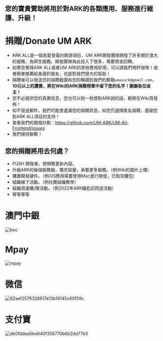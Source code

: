 ## 您的寶貴贊助將用於對ARK的各類應用、服務進行維護、升級！

# 捐贈/Donate UM ARK
- ARK ALL是一個為愛發電的開源項目，UM ARK開發團隊開發了許多關於澳大的服務，為師生服務。開發團隊為此投入了很多，需要資金回轉。
- 如果您覺得ARK ALL或者UM ARK的其他應用好用，可以請我們喝杯咖啡！或者簡單推薦給身邊的朋友，也是對我們很大的幫助！
- 捐贈後可以發送您的捐贈截圖和您的稱謂到我們的郵箱`umacark@gmail.com`，**10元以上的讚賞，將在Wiki的ARK捐贈榜單中留下您的名字！謝謝各位金主！**
- 您不必提供您的真實信息，您也可以附一些想對ARK說的話，都將在Wiki頁發佈！
- 如不發送郵件，我們可能會遺漏您的捐贈訊息。如您仍選擇匿名捐贈，感謝您對ARK ALL項目的支持！
- 查看我們的開發計劃：https://github.com/UM-ARK/UM-All-Frontend/issues
- 我們保持聯繫！

## 您的捐贈將用去何處？
- PUSH 開發者，使頻繁更新內容。
- 升級ARK的後端服務器，壙充容量，承載更多服務。（例Wiki的圖片上傳）
- 購置開發硬件。（例iOS應用需要使用Mac進行開發，已掏空腰包）
- 組織線下活動。（例社團組織教學）
- 組織周邊購/贈活動。（例2022年ARK鑰匙扣閃送活動）
- 等等等等

# 澳門中銀
![boc](https://github.com/UM-ARK/Donate/assets/55580370/1fab178d-c090-472b-8de2-9188112f721c)

# Mpay
![mpay](https://github.com/UM-ARK/Donate/assets/55580370/044328f9-b609-4ec1-8d16-e8eedd32deca)

# 微信
![82aef2576326617e13b16145c60f59c](https://github.com/UM-ARK/Donate/assets/55580370/afb248b8-3d3b-4954-aac7-a5742a3ae53c)

# 支付寶
![db0fddea5be940f356770b6b2dd77b5](https://github.com/UM-ARK/Donate/assets/55580370/04f246ab-ff80-4a4a-ba48-cf2dc243b0e0)
